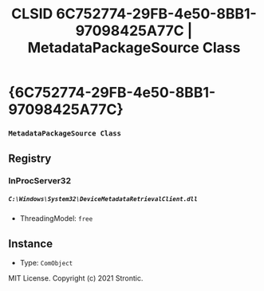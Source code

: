 ﻿---
title: "CLSID 6C752774-29FB-4e50-8BB1-97098425A77C | MetadataPackageSource Class"
excerpt: What is COM-Object CLSID 6C752774-29FB-4e50-8BB1-97098425A77C?
---

# {6C752774-29FB-4e50-8BB1-97098425A77C}

### `MetadataPackageSource Class`

## Registry


### InProcServer32

##### `C:\Windows\System32\DeviceMetadataRetrievalClient.dll`
* ThreadingModel: `free`

## Instance

* Type: `ComObject`

MIT License. Copyright (c) 2021 Strontic.



